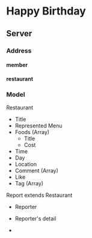 # Happy Birthday

## Server

### Address

#### member
#### restaurant

### Model

Restaurant

- Title
- Represented Menu
- Foods (Array)
    - Title
    - Cost
- Time
- Day
- Location
- Comment (Array)
- Like 
- Tag (Array)

Report extends Restaurant

- Reporter
- Reporter's detail



- 
